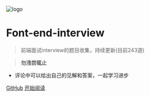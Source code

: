 ![logo](./web-logo-120.png ':no-zoom')

# Font-end-interview

> 前端面试interview的题目收集，持续更新(目前243道)

> **勿浅尝辄止**

* 评论中可以给出自己的见解和答案，一起学习进步

[GitHub](https://github.com/nieyafei/front-end-interview)
[开始阅读](/welcome.md)